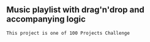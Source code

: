 ## Music playlist with drag'n'drop and accompanying logic

```bash
This project is one of 100 Projects Challenge
```
